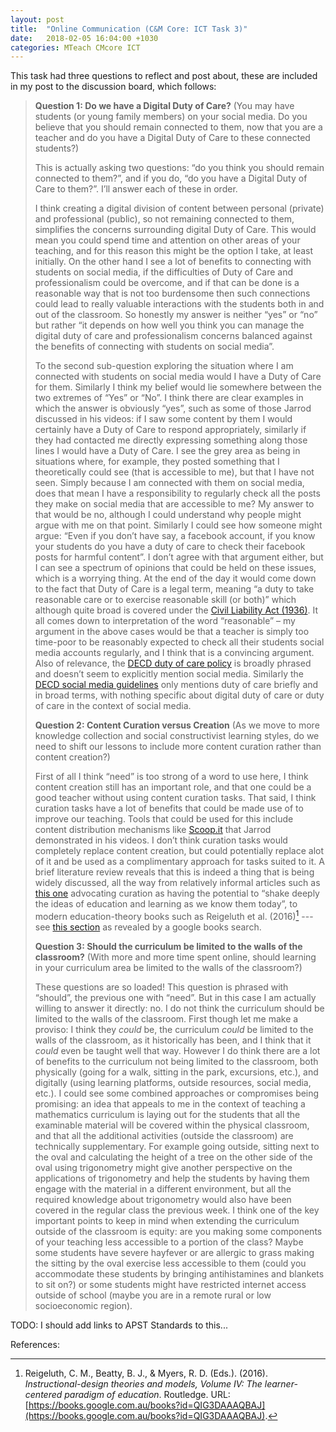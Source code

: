 ```yaml
---
layout: post
title:  "Online Communication (C&M Core: ICT Task 3)"
date:   2018-02-05 16:04:00 +1030
categories: MTeach CMcore ICT
---
```


This task had three questions to reflect and post about, these are included in my post to the discussion board, which follows:

<blockquote markdown="1">

**Question 1: Do we have a Digital Duty of Care?** (You may have students (or young family members) on your social media. Do you believe that you should remain connected to them, now that you are a teacher and do you have a Digital Duty of Care to these connected students?)

This is actually asking two questions: “do you think you should remain connected to them?”, and if you do, “do you have a Digital Duty of Care to them?”. I’ll answer each of these in order.

I think creating a digital division of content between personal (private) and professional (public), so not remaining connected to them, simplifies the concerns surrounding digital Duty of Care. This would mean you could spend time and attention on other areas of your teaching, and for this reason this might be the option I take, at least initially. On the other hand I see a lot of benefits to connecting with students on social media, if the difficulties of Duty of Care and professionalism could be overcome, and if that can be done is a reasonable way that is not too burdensome then such connections could lead to really valuable interactions with the students both in and out of the classroom. So honestly my answer is neither “yes” or “no” but rather “it depends on how well you think you can manage the digital duty of care and professionalism concerns balanced against the benefits of connecting with students on social media”.

To the second sub-question exploring the situation where I am connected with students on social media would I have a Duty of Care for them. Similarly I think my belief would lie somewhere between the two extremes of “Yes” or “No”. I think there are clear examples in which the answer is obviously “yes”, such as some of those Jarrod discussed in his videos: if I saw some content by them I would certainly have a Duty of Care to respond appropriately, similarly if they had contacted me directly expressing something along those lines I would have a Duty of Care. I see the grey area as being in situations where, for example, they posted something that I theoretically could see (that is accessible to me), but that I have not seen. Simply because I am connected with them on social media, does that mean I have a responsibility to regularly check all the posts they make on social media that are accessible to me? My answer to that would be no, although I could understand why people might argue with me on that point. Similarly I could see how someone might argue: “Even if you don’t have say, a facebook account, if you know your students do you have a duty of care to check their facebook posts for harmful content”. I don’t agree with that argument either, but I can see a spectrum of opinions that could be held on these issues, which is a worrying thing. At the end of the day it would come down to the fact that Duty of Care is a legal term, meaning “a duty to take reasonable care or to exercise reasonable skill (or both)” which although quite broad is covered under the [Civil Liability Act (1936)](http://www8.austlii.edu.au/cgi-bin/viewdb/au/legis/sa/consol_act/cla1936161/). It all comes down to interpretation of the word “reasonable” – my argument in the above cases would be that a teacher is simply too time-poor to be reasonably expected to check all their students social media accounts regularly, and I think that is a convincing argument. Also of relevance, the [DECD duty of care policy](https://www.decd.sa.gov.au/sites/g/files/net691/f/duty-of-care-policy.pdf) is broadly phrased and doesn’t seem to explicitly mention social media. Similarly the [DECD social media guidelines](http://www.saasso.asn.au/wp-content/uploads/2012/11/Decd-Social-Media.pdf) only mentions duty of care briefly and in broad terms, with nothing specific about digital duty of care or duty of care in the context of social media.

**Question 2: Content Curation versus Creation** (As we move to more knowledge collection and social constructivist learning styles, do we need to shift our lessons to include more content curation rather than content creation?)

First of all I think “need” is too strong of a word to use here, I think content creation still has an important role, and that one could be a good teacher without using content curation tasks. That said, I think curation tasks have a lot of benefits that could be made use of to improve our teaching. Tools that could be used for this include content distribution mechanisms like [Scoop.it](https://www.scoop.it/) that Jarrod demonstrated in his videos. I don’t think curation tasks would completely replace content creation, but could potentially replace alot of it and be  used as a complimentary approach for tasks suited to it. A brief literature review reveals that this is indeed a thing that is being widely discussed, all the way from relatively informal articles such as [this one](https://medium.com/content-curation-official-guide/why-curation-revolutionizes-education-learning-5d0130457a81) advocating curation as having the potential to “shake deeply the ideas of education and learning as we know them today”, to modern education-theory books such as Reigeluth et al. (2016)[^Reigeluth2016] --- see [this section](https://books.google.com.au/books?id=QIG3DAAAQBAJ&pg=PT515&dq=content+curation+creation&hl=en&sa=X&ved=0ahUKEwjG7bmJ943ZAhXMnpQKHTiuDMEQ6AEIPDAD#v=onepage&q=content%20curation%20creation&f=false) as revealed by a google books search.

**Question 3: Should the curriculum be limited to the walls of the classroom?** (With more and more time spent online, should learning in your curriculum area be limited to the walls of the classroom?)

These questions are so loaded! This question is phrased with “should”, the previous one with “need”. But in this case I am actually willing to answer it directly: no. I do not think the curriculum should be limited to the walls of the classroom. First though let me make a proviso: I think they *could* be, the curriculum *could* be limited to the walls of the classroom, as it historically has been, and I think that it *could* even be taught well that way. However I do think there are a lot of benefits to the curriculum not being limited to the classroom, both physically (going for a walk, sitting in the park, excursions, etc.), and digitally (using learning platforms, outside resources, social media, etc.). I could see some combined approaches or compromises being promising: an idea that appeals to me in the context of teaching a mathematics curriculum is laying out for the students that all the examinable material will be covered within the physical classroom, and that all the additional activities (outside the classroom) are technically supplementary. For example going outside, sitting next to the oval and calculating the height of a tree on the other side of the oval using trigonometry might give another perspective on the applications of trigonometry and help the students by having them engage with the material in a different environment, but all the required knowledge about trigonometry would also have been covered in the regular class the previous week. I think one of the key important points to keep in mind when extending the curriculum outside of the classroom is equity: are you making some components of your teaching less accessible to a portion of the class? Maybe some students have severe hayfever or are allergic to grass making the sitting by the oval exercise less accessible to them (could you accommodate these students by bringing antihistamines and blankets to sit on?) or some students might have restricted internet access outside of school (maybe you are in a remote rural or low socioeconomic region).



</blockquote>

TODO: I should add links to APST Standards to this...

References:

[^Reigeluth2016]: Reigeluth, C. M., Beatty, B. J., & Myers, R. D. (Eds.). (2016). *Instructional-design theories and models, Volume IV: The learner-centered paradigm of education*. Routledge. URL: [https://books.google.com.au/books?id=QIG3DAAAQBAJ](https://books.google.com.au/books?id=QIG3DAAAQBAJ).

